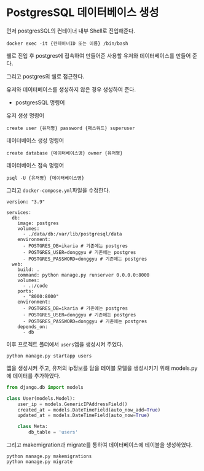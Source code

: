 # PostgresSQL 데이터베이스 생성

먼저 postgresSQL의 컨테이너 내부 Shell로 진입해준다.

`docker exec -it {컨테이너ID 또는 이름} /bin/bash`

쉘로 진입 후 postgres에 접속하여 만들어준 사용할 유저와 데이터베이스를 만들어 준다.

그리고 postgres의 쉘로 접근한다.

유저와 데이터베이스를 생성하지 않은 경우 생성하여 준다.

* postgresSQL 명령어

유저 생성 명령어

`create user {유저명} password {패스워드} superuser`

데이터베이스 생성 명령어

`create database {데이터베이스명} owner {유저명}`

데이터베이스 접속 명령어

`psql -U {유저명} {데이터베이스명}`

그리고 `docker-compose.yml`파일을 수정한다.

```docker
version: "3.9"
   
services:
  db:
    image: postgres
    volumes:
      - ./data/db:/var/lib/postgresql/data
    environment:
      - POSTGRES_DB=ikaria # 기존에는 postgres
      - POSTGRES_USER=donggyu # 기존에는 postgres
      - POSTGRES_PASSWORD=donggyu # 기존에는 postgres
  web:
    build: .
    command: python manage.py runserver 0.0.0.0:8000
    volumes:
      - .:/code
    ports:
      - "8000:8000"
    environment:
      - POSTGRES_DB=ikaria # 기존에는 postgres
      - POSTGRES_USER=donggyu # 기존에는 postgres
      - POSTGRES_PASSWORD=donggyu # 기존에는 postgres
    depends_on:
      - db
```

이후 프로젝트 폴더에서 `users`앱을 생성시켜 주었다.

`python manage.py startapp users`

앱을 생성시켜 주고, 유저의 ip정보를 담을 테이블 모델을 생성시키기 위해 models.py에 데이터를 추가하였다.

```python
from django.db import models

class User(models.Model):
    user_ip = models.GenericIPAddressField()
    created_at = models.DateTimeField(auto_now_add=True)
    updated_at = models.DateTimeField(auto_now=True)

    class Meta:
        db_table = 'users'
```

그리고 makemigration과 migrate를 통하여 데이터베이스에 테이블을 생성하였다.

```terminal
python manage.py makemigrations
python manage.py migrate
```
